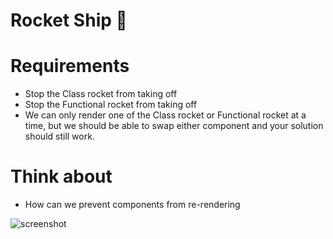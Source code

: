 # Rocket Ship 🚀

# Requirements

- Stop the Class rocket from taking off
- Stop the Functional rocket from taking off
- We can only render one of the Class rocket or Functional rocket at a time, but we should be able to swap either component and your solution should still work.

# Think about

- How can we prevent components from re-rendering

![screenshot](https://puu.sh/Fq16F/1ad6edff1b.png)
